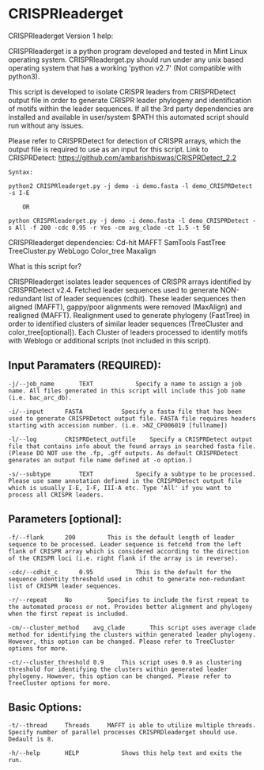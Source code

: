 # CRISPRleaderget

CRISPRleaderget Version 1 help:

CRISPRleaderget is a python program developed and tested in Mint Linux operating system. CRISPRleaderget.py should run under any unix based operating system that has a working 'python v2.7' (Not compatible with python3). 

This script is developed to isolate CRISPR leaders from CRISPRDetect output file in order to generate CRISPR leader phylogeny and identification of motifs within the leader sequences. If all the 3rd party dependencies are installed and available in user/system $PATH this automated script should run without any issues.

Please refer to CRISPRDetect for detection of CRISPR arrays, which the output file is required to use as an input for this script. Link to CRISPRDetect: https://github.com/ambarishbiswas/CRISPRDetect_2.2

	Syntax:

	python2 CRISPRleaderget.py -j demo -i demo.fasta -l demo_CRISPRDetect -s I-E

		OR

	python CRISPRleaderget.py -j demo -i demo.fasta -l demo_CRISPRDetect -s All -f 200 -cdc 0.95 -r Yes -cm avg_clade -ct 1.5 -t 50 

CRISPRleaderget dependencies:
	Cd-hit
	MAFFT
	SamTools
	FastTree
	TreeCluster.py
	WebLogo
	Color_tree
	Maxalign

What is this script for?

CRISPRleaderget isolates leader sequences of CRISPR arrays identified by CRISPRDetect v2.4. Fetched leader sequences used to generate NON-redundant list of leader sequences (cdhit). These leader sequences then aligned (MAFFT), gappy/poor alignments were removed (MaxAlign) and realigned (MAFFT). Realignment used to generate phylogeny (FastTree) in order to identified clusters of similar leader sequences (TreeCluster and color_tree[optional]). Each Cluster of leaders processed to identify motifs with Weblogo or additional scripts (not included in this script).

Input Paramaters (REQUIRED):
----------------------------
	-j/--job_name		TEXT			Specify a name to assign a job name. All files generated in this script will include this job name (i.e. bac_arc_db).

	-i/--input		FASTA			Specify a fasta file that has been used to generate CRISPRDetect output file. FASTA file requires headers starting with accession number. (i.e. >NZ_CP006019 [fullname])

	-l/--log		CRISPRDetect_outfile	Specify a CRISPRDetect output file that contains info about the found arrays in searched fasta file. (Please DO NOT use the .fp, .gff outputs. As default CRISPRDetect generates an output file name defined at -o option.)

	-s/--subtype		TEXT			Specify a subtype to be processed. Please use same annotation defined in the CRISPRDetect output file which is usually I-E, I-F, III-A etc. Type 'All' if you want to process all CRISPR leaders.

Parameters [optional]:
----------------------
	-f/--flank		200			This is the default length of leader sequence to be processed. Leader sequence is fetcehd from the left flank of CRISPR array which is considered according to the direction of the CRISPR loci (i.e. right flank if the array is in reverse).

	-cdc/--cdhit_c		0.95			This is the default for the sequence identity threshold used in cdhit to generate non-redundant list of CRISPR leader sequences.

	-r/--repeat		No			Specifies to include the first repeat to the automated process or not. Provides better alignment and phylogeny when the first repeat is included.

	-cm/--cluster_method	avg_clade		This script uses average clade method for identifying the clusters within generated leader phylogeny. However, this option can be changed. Please refer to TreeCluster options for more.

	-ct/--cluster_threshold	0.9		This script uses 0.9 as clustering threshold for identifying the clusters within generated leader phylogeny. However, this option can be changed. Please refer to TreeCluster options for more.

Basic Options:
--------------
	-t/--thread		Threads		MAFFT is able to utilize multiple threads. Specify number of parallel processes CRISPRDleaderget should use. Dedault is 8.

	-h/--help		HELP			Shows this help text and exits the run.

